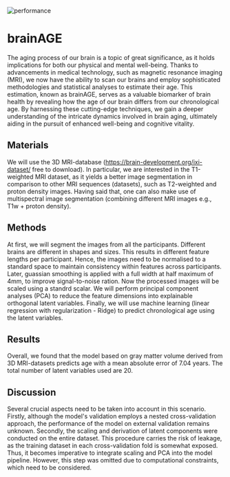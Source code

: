 
![performance](https://github.com/k87rte/brainAGE/assets/138688681/17084685-9000-4fda-9908-2c157821af82)

# brainAGE
The aging process of our brain is a topic of great significance, as it holds implications for both our physical and mental well-being. Thanks to advancements in medical technology, such as magnetic resonance imaging (MRI), we now have the ability to scan our brains and employ sophisticated methodologies and statistical analyses to estimate their age. This estimation, known as brainAGE, serves as a valuable biomarker of brain health by revealing how the age of our brain differs from our chronological age. By harnessing these cutting-edge techniques, we gain a deeper understanding of the intricate dynamics involved in brain aging, ultimately aiding in the pursuit of enhanced well-being and cognitive vitality. 

## Materials
We will use the 3D MRI-database (https://brain-development.org/ixi-dataset/ free to download). In particular, we are interested in the T1-weighted MRI dataset, as it yields a better image segmentation in comparison to other MRI sequences (datasets), such as T2-weighted and proton density images. Having said that, one can also make use of multispectral image segmentation (combining different MRI images e.g., T1w + proton density).

## Methods
At first, we will segment the images from all the participants. Different brains are different in shapes and sizes. This results in different feature lengths per participant. Hence, the images need to be normalised to a standard space to maintain consistency within features across participants. Later, guassian smoothing is applied with a full width at half maximum of 4mm, to improve signal-to-noise ration. Now the processed images will be scaled using a standrd scalar. We will perform principal component analyses (PCA) to reduce the feature dimensions into explainable orthogonal latent variables. Finally, we will use machine learning (linear regression with regularization - Ridge) to predict chronological age using the latent variables.

## Results
Overall, we found that the model based on gray matter volume derived from 3D MRI-datasets predicts age with a mean absolute error of 7.04 years. The total number of latent variables used are 20. 

## Discussion
Several crucial aspects need to be taken into account in this scenario. Firstly, although the model's validation employs a nested cross-validation approach, the performance of the model on external validation remains unknown. Secondly, the scaling and derivation of latent components were conducted on the entire dataset. This procedure carries the risk of leakage, as the training dataset in each cross-validation fold is somewhat exposed. Thus, it becomes imperative to integrate scaling and PCA into the model pipeline. However, this step was omitted due to computational constraints, which need to be considered.

